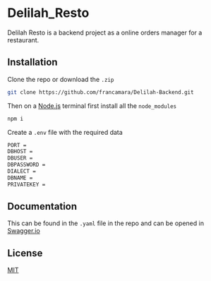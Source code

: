 # Delilah_Resto

Delilah Resto is a backend project as a online orders manager for a restaurant.

## Installation

Clone the repo or download the `.zip`

```bash
git clone https://github.com/francamara/Delilah-Backend.git
```

Then on a [Node.js](https://nodejs.org/en/) terminal first install all the `node_modules`

```bash
npm i
```

Create a `.env` file with the required data

```bash
PORT =
DBHOST =
DBUSER =
DBPASSWORD =
DIALECT =
DBNAME =
PRIVATEKEY =
```

## Documentation

This can be found in the `.yaml` file in the repo and can be opened in [Swagger.io](https://swagger.io/)

## License

[MIT](https://choosealicense.com/licenses/mit/)
